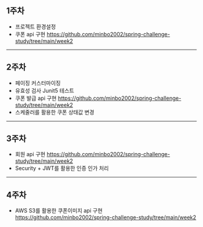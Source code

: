 ## 1주차

- 프로젝트 환경설정
- 쿠폰 api 구현 https://github.com/minbo2002/spring-challenge-study/tree/main/week2

---

## 2주차
- 페이징 커스터마이징
- 유효성 검사 Junit5 테스트
- 쿠폰 발급 api 구현 https://github.com/minbo2002/spring-challenge-study/tree/main/week2
- 스케줄러를 활용한 쿠폰 상태값 변경

---

## 3주차
- 회원 api 구현 https://github.com/minbo2002/spring-challenge-study/tree/main/week2
- Security + JWT를 활용한 인증 인가 처리

---

## 4주차
- AWS S3를 활용한 쿠폰이미지 api 구현 <br>
  https://github.com/minbo2002/spring-challenge-study/tree/main/week2

